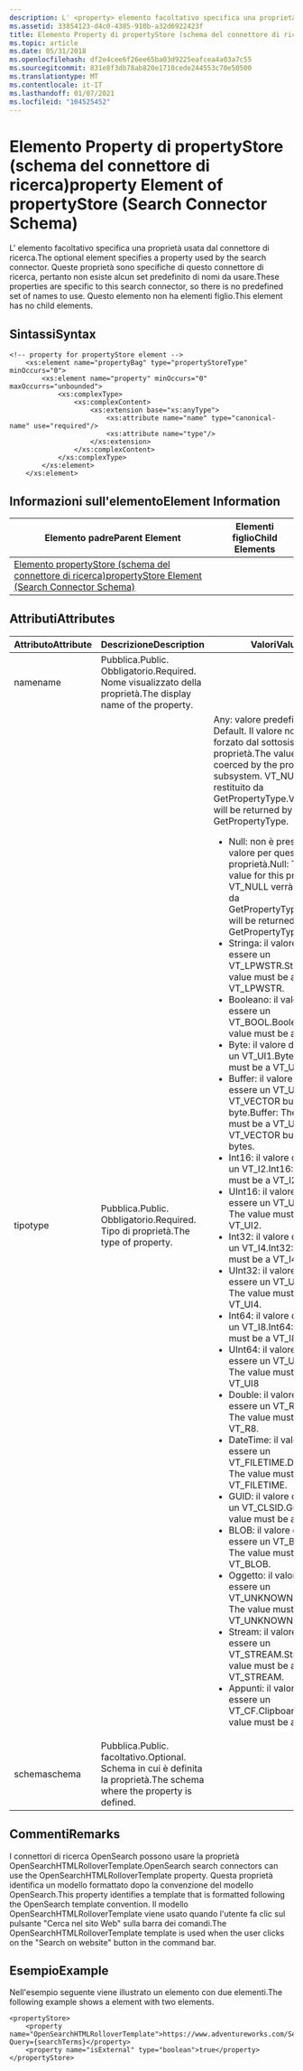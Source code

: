 ```yaml
---
description: L' <property> elemento facoltativo specifica una proprietà usata dal connettore di ricerca. Queste proprietà sono specifiche di questo connettore di ricerca, pertanto non esiste alcun set predefinito di nomi da usare. Questo elemento non ha elementi figlio.
ms.assetid: 33854123-d4c0-4385-910b-a32d6922423f
title: Elemento Property di propertyStore (schema del connettore di ricerca)
ms.topic: article
ms.date: 05/31/2018
ms.openlocfilehash: df2e4cee6f26ee65ba03d9225eafcea4a03a7c55
ms.sourcegitcommit: 831e8f3db78ab820e1710cede244553c70e50500
ms.translationtype: MT
ms.contentlocale: it-IT
ms.lasthandoff: 01/07/2021
ms.locfileid: "104525452"
---
```

# <a name="property-element-of-propertystore-search-connector-schema"></a><span data-ttu-id="cedfa-105">Elemento Property di propertyStore (schema del connettore di ricerca)</span><span class="sxs-lookup"><span data-stu-id="cedfa-105">property Element of propertyStore (Search Connector Schema)</span></span>

<span data-ttu-id="cedfa-106">L' <property> elemento facoltativo specifica una proprietà usata dal connettore di ricerca.</span><span class="sxs-lookup"><span data-stu-id="cedfa-106">The optional <property> element specifies a property used by the search connector.</span></span> <span data-ttu-id="cedfa-107">Queste proprietà sono specifiche di questo connettore di ricerca, pertanto non esiste alcun set predefinito di nomi da usare.</span><span class="sxs-lookup"><span data-stu-id="cedfa-107">These properties are specific to this search connector, so there is no predefined set of names to use.</span></span> <span data-ttu-id="cedfa-108">Questo elemento non ha elementi figlio.</span><span class="sxs-lookup"><span data-stu-id="cedfa-108">This element has no child elements.</span></span>

## <a name="syntax"></a><span data-ttu-id="cedfa-109">Sintassi</span><span class="sxs-lookup"><span data-stu-id="cedfa-109">Syntax</span></span>


```
<!-- property for propertyStore element -->
    <xs:element name="propertyBag" type="propertyStoreType" minOccurs="0">
        <xs:element name="property" minOccurs="0" maxOccurrs="unbounded">
            <xs:complexType>
                <xs:complexContent>
                    <xs:extension base="xs:anyType">
                        <xs:attribute name="name" type="canonical-name" use="required"/>
                        <xs:attribute name="type"/>
                    </xs:extension>
                </xs:complexContent>
            </xs:complexType>
        </xs:element>
    </xs:element>
```



## <a name="element-information"></a><span data-ttu-id="cedfa-110">Informazioni sull'elemento</span><span class="sxs-lookup"><span data-stu-id="cedfa-110">Element Information</span></span>



| <span data-ttu-id="cedfa-111">Elemento padre</span><span class="sxs-lookup"><span data-stu-id="cedfa-111">Parent Element</span></span>                                                                           | <span data-ttu-id="cedfa-112">Elementi figlio</span><span class="sxs-lookup"><span data-stu-id="cedfa-112">Child Elements</span></span> |
|------------------------------------------------------------------------------------------|----------------|
| [<span data-ttu-id="cedfa-113">Elemento propertyStore (schema del connettore di ricerca)</span><span class="sxs-lookup"><span data-stu-id="cedfa-113">propertyStore Element (Search Connector Schema)</span></span>](search-schema-sconn-propertystore.md) |                |



 

## <a name="attributes"></a><span data-ttu-id="cedfa-114">Attributi</span><span class="sxs-lookup"><span data-stu-id="cedfa-114">Attributes</span></span>



<table>
<colgroup>
<col style="width: 33%" />
<col style="width: 33%" />
<col style="width: 33%" />
</colgroup>
<thead>
<tr class="header">
<th><span data-ttu-id="cedfa-115">Attributo</span><span class="sxs-lookup"><span data-stu-id="cedfa-115">Attribute</span></span></th>
<th><span data-ttu-id="cedfa-116">Descrizione</span><span class="sxs-lookup"><span data-stu-id="cedfa-116">Description</span></span></th>
<th><span data-ttu-id="cedfa-117">Valori</span><span class="sxs-lookup"><span data-stu-id="cedfa-117">Values</span></span></th>
</tr>
</thead>
<tbody>
<tr class="odd">
<td><span data-ttu-id="cedfa-118">name</span><span class="sxs-lookup"><span data-stu-id="cedfa-118">name</span></span></td>
<td><span data-ttu-id="cedfa-119">Pubblica.</span><span class="sxs-lookup"><span data-stu-id="cedfa-119">Public.</span></span> <span data-ttu-id="cedfa-120">Obbligatorio.</span><span class="sxs-lookup"><span data-stu-id="cedfa-120">Required.</span></span> <span data-ttu-id="cedfa-121">Nome visualizzato della proprietà.</span><span class="sxs-lookup"><span data-stu-id="cedfa-121">The display name of the property.</span></span></td>
<td> </td>
</tr>
<tr class="even">
<td><span data-ttu-id="cedfa-122">tipo</span><span class="sxs-lookup"><span data-stu-id="cedfa-122">type</span></span></td>
<td><span data-ttu-id="cedfa-123">Pubblica.</span><span class="sxs-lookup"><span data-stu-id="cedfa-123">Public.</span></span> <span data-ttu-id="cedfa-124">Obbligatorio.</span><span class="sxs-lookup"><span data-stu-id="cedfa-124">Required.</span></span> <span data-ttu-id="cedfa-125">Tipo di proprietà.</span><span class="sxs-lookup"><span data-stu-id="cedfa-125">The type of property.</span></span></td>
<td><span data-ttu-id="cedfa-126">Any: valore predefinito.</span><span class="sxs-lookup"><span data-stu-id="cedfa-126">Any: Default.</span></span> <span data-ttu-id="cedfa-127">Il valore non verrà forzato dal sottosistema di proprietà.</span><span class="sxs-lookup"><span data-stu-id="cedfa-127">The value will not be coerced by the property subsystem.</span></span> <span data-ttu-id="cedfa-128">VT_NULL verrà restituito da GetPropertyType.</span><span class="sxs-lookup"><span data-stu-id="cedfa-128">VT_NULL will be returned by GetPropertyType.</span></span>
<ul>
<li><span data-ttu-id="cedfa-129">Null: non è presente alcun valore per questa proprietà.</span><span class="sxs-lookup"><span data-stu-id="cedfa-129">Null: There is no value for this property.</span></span> <span data-ttu-id="cedfa-130">VT_NULL verrà restituito da GetPropertyType.</span><span class="sxs-lookup"><span data-stu-id="cedfa-130">VT_NULL will be returned by GetPropertyType.</span></span></li>
<li><span data-ttu-id="cedfa-131">Stringa: il valore deve essere un VT_LPWSTR.</span><span class="sxs-lookup"><span data-stu-id="cedfa-131">String: The value must be a VT_LPWSTR.</span></span></li>
<li><span data-ttu-id="cedfa-132">Booleano: il valore deve essere un VT_BOOL.</span><span class="sxs-lookup"><span data-stu-id="cedfa-132">Boolean: The value must be a VT_BOOL.</span></span></li>
<li><span data-ttu-id="cedfa-133">Byte: il valore deve essere un VT_UI1.</span><span class="sxs-lookup"><span data-stu-id="cedfa-133">Byte: The value must be a VT_UI1.</span></span></li>
<li><span data-ttu-id="cedfa-134">Buffer: il valore deve essere un VT_UI1 | VT_VECTOR buffer di byte.</span><span class="sxs-lookup"><span data-stu-id="cedfa-134">Buffer: The value must be a VT_UI1 | VT_VECTOR buffer of bytes.</span></span></li>
<li><span data-ttu-id="cedfa-135">Int16: il valore deve essere un VT_I2.</span><span class="sxs-lookup"><span data-stu-id="cedfa-135">Int16: The value must be a VT_I2.</span></span></li>
<li><span data-ttu-id="cedfa-136">UInt16: il valore deve essere un VT_UI2.</span><span class="sxs-lookup"><span data-stu-id="cedfa-136">UInt16: The value must be a VT_UI2.</span></span></li>
<li><span data-ttu-id="cedfa-137">Int32: il valore deve essere un VT_I4.</span><span class="sxs-lookup"><span data-stu-id="cedfa-137">Int32: The value must be a VT_I4.</span></span></li>
<li><span data-ttu-id="cedfa-138">UInt32: il valore deve essere un VT_UI4.</span><span class="sxs-lookup"><span data-stu-id="cedfa-138">UInt32: The value must be a VT_UI4.</span></span></li>
<li><span data-ttu-id="cedfa-139">Int64: il valore deve essere un VT_I8.</span><span class="sxs-lookup"><span data-stu-id="cedfa-139">Int64: The value must be a VT_I8.</span></span></li>
<li><span data-ttu-id="cedfa-140">UInt64: il valore deve essere un VT_UI8</span><span class="sxs-lookup"><span data-stu-id="cedfa-140">UInt64: The value must be a VT_UI8</span></span></li>
<li><span data-ttu-id="cedfa-141">Double: il valore deve essere un VT_R8.</span><span class="sxs-lookup"><span data-stu-id="cedfa-141">Double: The value must be a VT_R8.</span></span></li>
<li><span data-ttu-id="cedfa-142">DateTime: il valore deve essere un VT_FILETIME.</span><span class="sxs-lookup"><span data-stu-id="cedfa-142">DateTime: The value must be a VT_FILETIME.</span></span></li>
<li><span data-ttu-id="cedfa-143">GUID: il valore deve essere un VT_CLSID.</span><span class="sxs-lookup"><span data-stu-id="cedfa-143">Guid: The value must be a VT_CLSID.</span></span></li>
<li><span data-ttu-id="cedfa-144">BLOB: il valore deve essere un VT_BLOB.</span><span class="sxs-lookup"><span data-stu-id="cedfa-144">Blob: The value must be a VT_BLOB.</span></span></li>
<li><span data-ttu-id="cedfa-145">Oggetto: il valore deve essere un VT_UNKNOWN.</span><span class="sxs-lookup"><span data-stu-id="cedfa-145">Object: The value must be a VT_UNKNOWN.</span></span></li>
<li><span data-ttu-id="cedfa-146">Stream: il valore deve essere un VT_STREAM.</span><span class="sxs-lookup"><span data-stu-id="cedfa-146">Stream: The value must be a VT_STREAM.</span></span></li>
<li><span data-ttu-id="cedfa-147">Appunti: il valore deve essere un VT_CF.</span><span class="sxs-lookup"><span data-stu-id="cedfa-147">Clipboard: The value must be a VT_CF.</span></span></li>
</ul></td>
</tr>
<tr class="odd">
<td><span data-ttu-id="cedfa-148">schema</span><span class="sxs-lookup"><span data-stu-id="cedfa-148">schema</span></span></td>
<td><span data-ttu-id="cedfa-149">Pubblica.</span><span class="sxs-lookup"><span data-stu-id="cedfa-149">Public.</span></span> <span data-ttu-id="cedfa-150">facoltativo.</span><span class="sxs-lookup"><span data-stu-id="cedfa-150">Optional.</span></span> <span data-ttu-id="cedfa-151">Schema in cui è definita la proprietà.</span><span class="sxs-lookup"><span data-stu-id="cedfa-151">The schema where the property is defined.</span></span></td>
<td> </td>
</tr>
</tbody>
</table>



 

## <a name="remarks"></a><span data-ttu-id="cedfa-152">Commenti</span><span class="sxs-lookup"><span data-stu-id="cedfa-152">Remarks</span></span>

<span data-ttu-id="cedfa-153">I connettori di ricerca OpenSearch possono usare la proprietà OpenSearchHTMLRolloverTemplate.</span><span class="sxs-lookup"><span data-stu-id="cedfa-153">OpenSearch search connectors can use the OpenSearchHTMLRolloverTemplate property.</span></span> <span data-ttu-id="cedfa-154">Questa proprietà identifica un modello formattato dopo la convenzione del modello OpenSearch.</span><span class="sxs-lookup"><span data-stu-id="cedfa-154">This property identifies a template that is formatted following the OpenSearch template convention.</span></span> <span data-ttu-id="cedfa-155">Il modello OpenSearchHTMLRolloverTemplate viene usato quando l'utente fa clic sul pulsante "Cerca nel sito Web" sulla barra dei comandi.</span><span class="sxs-lookup"><span data-stu-id="cedfa-155">The OpenSearchHTMLRolloverTemplate template is used when the user clicks on the "Search on website" button in the command bar.</span></span>

## <a name="example"></a><span data-ttu-id="cedfa-156">Esempio</span><span class="sxs-lookup"><span data-stu-id="cedfa-156">Example</span></span>

<span data-ttu-id="cedfa-157">Nell'esempio seguente viene illustrato un <propertyStore> elemento con due <property> elementi.</span><span class="sxs-lookup"><span data-stu-id="cedfa-157">The following example shows a <propertyStore> element with two <property> elements.</span></span>


```
<propertyStore>
    <property name="OpenSearchHTMLRolloverTemplate">https://www.adventureworks.com/Search/?Query={searchTerms}</property>
    <property name="isExternal" type="boolean">true</property>
</propertyStore>
```



 

 



